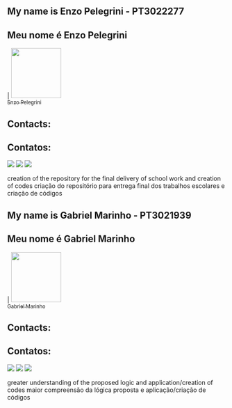 
## My name is Enzo Pelegrini - PT3022277
## Meu nome é Enzo Pelegrini
| [<img src="https://avatars.githubusercontent.com/u/113308665?s=96&v=4" width=115><br><sub>Enzo Pelegrini</sub>](https://github.com/epelegrini)

## Contacts:
## Contatos:

<div>
<a href="https://instagram.com/enzospelegrini/" target="_blank"><img src="https://img.shields.io/badge/-Instagram-%23E4405F?style=for-the-badge&logo=instagram&logoColor=white" target="_blank"></a>
<a href = "mailto:e.pelegrini@aluno.ifsp.edu.br"><img src="https://img.shields.io/badge/Gmail-D14836?style=for-the-badge&logo=gmail&logoColor=white" target="_blank"></a>
<a href="https://www.linkedin.com/in/enzo-pelegrini-26b20a206/" target="_blank"><img src="https://img.shields.io/badge/-LinkedIn-%230077B5?style=for-the-badge&logo=linkedin&logoColor=white" target="_blank"></a>   
</div>

creation of the repository for the final delivery of school work and creation of codes
criação do repositório para entrega final dos trabalhos escolares e criação de códigos




## My name is Gabriel Marinho - PT3021939
## Meu nome é Gabriel Marinho
| [<img src="https://avatars.githubusercontent.com/u/112014538?v=4" width=115><br><sub>Gabriel Marinho</sub>](https://github.com/ph0zzer) 

## Contacts:
## Contatos:

<div>
<a href="https://instagram.com/@g.marinhow/" target="_blank"><img src="https://img.shields.io/badge/-Instagram-%23E4405F?style=for-the-badge&logo=instagram&logoColor=white" target="_blank"></a>
<a href = "mailto:gabriel.marinho@aluno.ifsp.edu.br"><img src="https://img.shields.io/badge/Gmail-D14836?style=for-the-badge&logo=gmail&logoColor=white" target="_blank"></a>
<a href="https://www.linkedin.com/in/gabriel-mwsiqueira/" target="_blank"><img src="https://img.shields.io/badge/-LinkedIn-%230077B5?style=for-the-badge&logo=linkedin&logoColor=white" target="_blank"></a>   
</div>

greater understanding of the proposed logic and application/creation of codes
maior compreensão da lógica proposta e aplicação/criação de códigos
